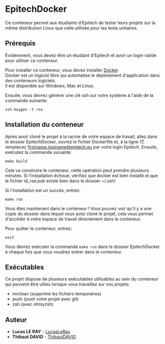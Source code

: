 # EpitechDocker

Ce conteneur permet aux étudiants d'Epitech de tester leurs projets sur la même distribution Linux que celle utilisée pour les tests unitaires.

## Prérequis

Évidemment, vous devez être un étudiant d'Epitech et avoir un login valide pour utiliser ce conteneur.

Pour installer ce conteneur, vous devez installer [Docker](https://www.docker.com/).  
Docker est un logiciel libre qui automatise le déploiement d'application dans des conteneurs logiciels.  
Il est disponible sur Windows, Mac et Linux.

Ensuite, vous devrez générer une clé ssh sur votre système à l'aide de la commande suivante:

```
ssh-keygen -t rsa
```

## Installation du conteneur

Après avoir cloné le projet à la racine de votre espace de travail, allez dans le dossier EpitechDocker, ouvrez le fichier Dockerfile et, à la ligne 17, remplacez firstname.lastname@epitech.eu par votre login Epitech.
Ensuite, exécutez la commande suivante:

```
make build
```

Cela va construire le conteneur, cette opération peut prendre plusieurs minutes.
Si l'installation échoue, vérifiez que docker est bien installé et que le fichier id_rsa.pub existe bien dans le dossier ~/.ssh/

Si l'installation est un succès, entrez:

```
make run
```

Vous êtes maintenant dans le conteneur !
Vous pouvez voir qu'il y a une copie du dossier dans lequel vous avez cloné le projet, cela vous permet d'accéder à votre espace de travail directement dans le conteneur.

Pour quitter le conteneur, entrez:

```
exit
```

Vous devrez exécuter la commande `make run` dans le dossier EpitechDocker à chaque fois que vous voudrez entrer dans le conteneur.

## Exécutables

Ce projet dispose de plusieurs exécutables utilisables au sein du conteneur qui peuvent être utiles lorsque vous travaillez sur vos projets:

- mrclean (supprime les fichiers temporaires)
- push (push votre projet avec git)
- zsh (avec ohmyzsh)

## Auteur

- **Lucas LE RAY** - [LucasLeRay](https://github.com/LucasLeRay)
- **Thibaut DAVID** - [ThibautDAVID](https://github.com/Stun3R)
